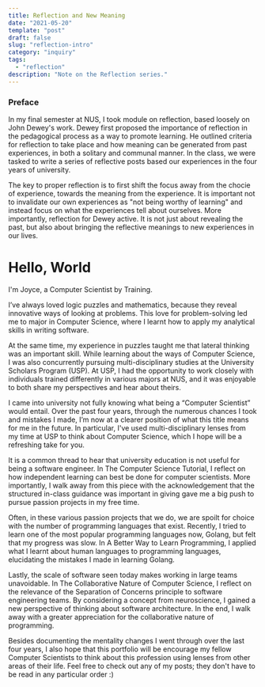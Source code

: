 ```yaml
---
title: Reflection and New Meaning
date: "2021-05-20"
template: "post"
draft: false
slug: "reflection-intro"
category: "inquiry"
tags:
  - "reflection"
description: "Note on the Reflection series."
---
```


### Preface

In my final semester at NUS, I took module on reflection, based loosely on John Dewey's work. Dewey first proposed the importance of reflection in the pedagogical process as a way to promote learning. He outlined criteria for reflection to take place and how meaning can be generated from past experiences, in both a solitary and communal manner. In the class, we were tasked to write a series of reflective posts based our experiences in the four years of university.

The key to proper reflection is to first shift the focus away from the chocie of experience, towards the meaning from the experience. It is important not to invalidate our own experiences as "not being worthy of learning" and instead focus on what the experiences tell about ourselves. More importantly, reflection for Dewey active. It is not just about revealing the past, but also about bringing the reflective meanings to new experiences in our lives.

# Hello, World

I'm Joyce, a Computer Scientist by Training.

I’ve always loved logic puzzles and mathematics, because they reveal innovative ways of looking at problems. This love for problem-solving led me to major in Computer Science, where I learnt how to apply my analytical skills in writing software.

At the same time, my experience in puzzles taught me that lateral thinking was an important skill. While learning about the ways of Computer Science, I was also concurrently pursuing multi-disciplinary studies at the University Scholars Program (USP). At USP, I had the opportunity to work closely with individuals trained differently in various majors at NUS, and it was enjoyable to both share my perspectives and hear about theirs.

I came into university not fully knowing what being a “Computer Scientist” would entail. Over the past four years, through the numerous chances I took and mistakes I made, I’m now at a clearer position of what this title means for me in the future. In particular, I've used multi-disciplinary lenses from my time at USP to think about Computer Science, which I hope will be a refreshing take for you.

It is a common thread to hear that university education is not useful for being a software engineer. In The Computer Science Tutorial, I reflect on how independent learning can best be done for computer scientists. More importantly, I walk away from this piece with the acknowledgement that the structured in-class guidance was important in giving gave me a big push to pursue passion projects in my free time.

Often, in these various passion projects that we do, we are spoilt for choice with the number of programming languages that exist. Recently, I tried to learn one of the most popular programming languages now, Golang, but felt that my progress was slow. In A Better Way to Learn Programming, I applied what I learnt about human languages to programming languages, elucidating the mistakes I made in learning Golang.

Lastly, the scale of software seen today makes working in large teams unavoidable. In The Collaborative Nature of Computer Science, I reflect on the relevance of the Separation of Concerns principle to software engineering teams. By considering a concept from neuroscience, I gained a new perspective of thinking about software architecture. In the end, I walk away with a greater appreciation for the collaborative nature of programming.

Besides documenting the mentality changes I went through over the last four years, I also hope that this portfolio will be encourage my fellow Computer Scientists to think about this profession using lenses from other areas of their life. Feel free to check out any of my posts; they don't have to be read in any particular order :)
